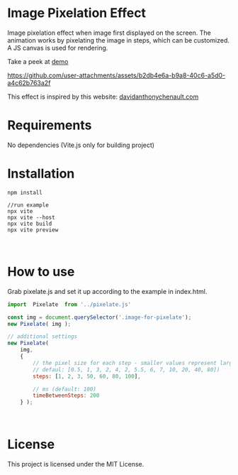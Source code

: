 # Image Pixelation Effect

Image pixelation effect when image first displayed on the screen. The animation works by pixelating the image in steps, which can be customized. A JS canvas is used for rendering.

Take a peek at [demo](https://isladjan.com/lab/pixelate/)

https://github.com/user-attachments/assets/b2db4e6a-b9a8-40c6-a5d0-a4c62b763a2f

This effect is inspired by this website: [davidanthonychenault.com](https://www.davidanthonychenault.com/)
<br />

# Requirements
No dependencies (Vite.js only for building project)
<br />


# Installation
``` 
npm install

//run example
npx vite
npx vite --host
npx vite build
npx vite preview
```
<br />


# How to use
Grab pixelate.js and set it up according to the example in index.html.
```javascript
import  Pixelate  from '../pixelate.js'

const img = document.querySelector('.image-for-pixelate');
new Pixelate( img );

// additional settings
new Pixelate( 
    img, 
    {
        // the pixel size for each step - smaller values represent larger pixels
        // defaul: [0.5, 1, 3, 2, 4, 2, 5.5, 6, 7, 10, 20, 40, 80])
        steps: [1, 2, 3, 50, 60, 80, 100],

        // ms (default: 100)
        timeBetweenSteps: 200                
    } );

```
<br />

# License
This project is licensed under the MIT License.
